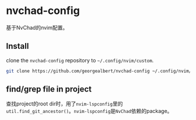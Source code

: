 # nvchad-config
  基于NvChad的nvim配置。

## Install
   clone the `nvchad-config` repository to `~/.config/nvim/custom`.

   ```sh
   git clone https://github.com/georgealbert/nvchad-config ~/.config/nvim/custom
   ```

## find/grep file in project
   查找project的root dir时，用了`nvim-lspconfig`里的`util.find_git_ancestor()`。`nvim-lspconfig`是`NvChad`依赖的package。
